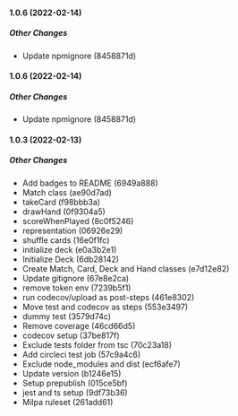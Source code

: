 #### 1.0.6 (2022-02-14)

##### Other Changes

*  Update npmignore (8458871d)

#### 1.0.6 (2022-02-14)

##### Other Changes

*  Update npmignore (8458871d)

#### 1.0.3 (2022-02-13)

##### Other Changes

*  Add badges to README (6949a888)
*  Match class (ae90d7ad)
*  takeCard (f98bbb3a)
*  drawHand (0f9304a5)
*  scoreWhenPlayed (8c0f5246)
*  representation (06926e29)
*  shuffle cards (16e0f1fc)
*  initialize deck (e0a3b2e1)
*  Initialize Deck (6db28142)
*  Create Match, Card, Deck and Hand classes (e7d12e82)
*  Update gitignore (67e8e2ca)
*  remove token env (7239b5f1)
*  run codecov/upload as post-steps (461e8302)
*  Move test and codecov as steps (553e3497)
*  dummy test (3579d74c)
*  Remove coverage (46cd66d5)
*  codecov setup (37be817f)
*  Exclude tests folder from tsc (70c23a18)
*  Add circleci test job (57c9a4c6)
*  Exclude node_modules and dist (ecf6afe7)
*  Update version (b1246e15)
*  Setup prepublish (015ce5bf)
*  jest and ts setup (9df73b36)
*  Milpa ruleset (261add61)
